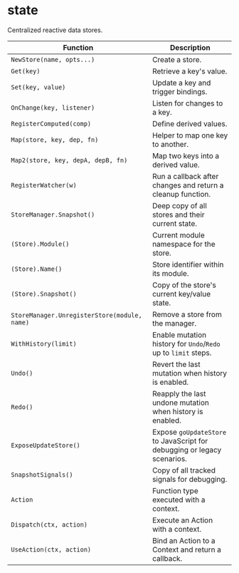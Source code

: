 # state

Centralized reactive data stores.

| Function | Description |
| --- | --- |
| `NewStore(name, opts...)` | Create a store. |
| `Get(key)` | Retrieve a key's value. |
| `Set(key, value)` | Update a key and trigger bindings. |
| `OnChange(key, listener)` | Listen for changes to a key. |
| `RegisterComputed(comp)` | Define derived values. |
| `Map(store, key, dep, fn)` | Helper to map one key to another. |
| `Map2(store, key, depA, depB, fn)` | Map two keys into a derived value. |
| `RegisterWatcher(w)` | Run a callback after changes and return a cleanup function. |
| `StoreManager.Snapshot()` | Deep copy of all stores and their current state. |
| `(Store).Module()` | Current module namespace for the store. |
| `(Store).Name()` | Store identifier within its module. |
| `(Store).Snapshot()` | Copy of the store's current key/value state. |
| `StoreManager.UnregisterStore(module, name)` | Remove a store from the manager. |
| `WithHistory(limit)` | Enable mutation history for `Undo`/`Redo` up to `limit` steps. |
| `Undo()` | Revert the last mutation when history is enabled. |
| `Redo()` | Reapply the last undone mutation when history is enabled. |
| `ExposeUpdateStore()` | Expose `goUpdateStore` to JavaScript for debugging or legacy scenarios. |
| `SnapshotSignals()` | Copy of all tracked signals for debugging. |
| `Action` | Function type executed with a context. |
| `Dispatch(ctx, action)` | Execute an Action with a context. |
| `UseAction(ctx, action)` | Bind an Action to a Context and return a callback. |

